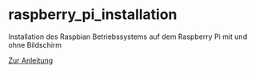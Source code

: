raspberry_pi_installation
=========================

Installation des Raspbian Betriebssystems auf dem Raspberry Pi mit und ohne Bildschirm

[Zur Anleitung](./anleitung)


